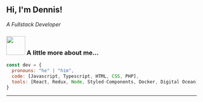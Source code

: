 <h2> Hi, I'm Dennis! </h2>
<p><em>A Fullstack Developer</em></p>



### <img src="https://media.giphy.com/media/VgCDAzcKvsR6OM0uWg/giphy.gif" width="50"> A little more about me...  

```javascript
const dev = {
  pronouns: "he" | "him",
  code: [Javascript, Typescript, HTML, CSS, PHP],
  tools: [React, Redux, Node, Styled-Components, Docker, Digital Ocean],
}
```


---
